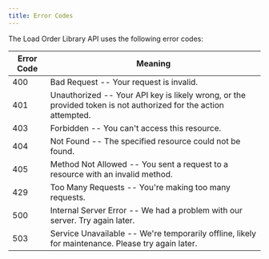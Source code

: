 ```yaml
---
title: Error Codes
---
```


The Load Order Library API uses the following error codes:

| Error Code | Meaning                                                                                                         |
| ---------- | --------------------------------------------------------------------------------------------------------------- |
| 400        | Bad Request -- Your request is invalid.                                                                         |
| 401        | Unauthorized -- Your API key is likely wrong, or the provided token is not authorized for the action attempted. |
| 403        | Forbidden -- You can't access this resource.                                                                    |
| 404        | Not Found -- The specified resource could not be found.                                                         |
| 405        | Method Not Allowed -- You sent a request to a resource with an invalid method.                                  |
| 429        | Too Many Requests -- You're making too many requests.                                                           |
| 500        | Internal Server Error -- We had a problem with our server. Try again later.                                     |
| 503        | Service Unavailable -- We're temporarily offline, likely for maintenance. Please try again later.               |
